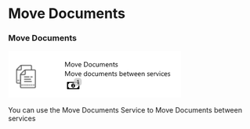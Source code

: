 # Move Documents

### Move Documents

![](../.gitbook/assets/54.png)

You can use the Move Documents Service to Move Documents between services

